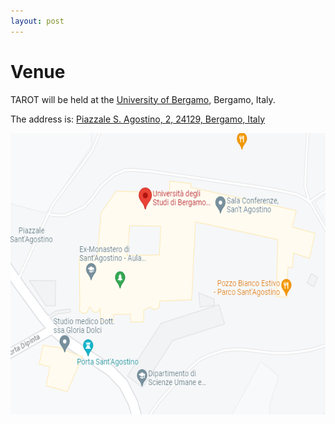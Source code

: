 ```yaml
---
layout: post
---
```

# Venue

TAROT will be held at the [University of Bergamo](https://www.unibg.it/), Bergamo, Italy.

The address is:
[Piazzale S. Agostino, 2, 24129, Bergamo, Italy](https://maps.app.goo.gl/uc3hmgVQPqYFSu1m9)

<img src="/assets/images/Map.png" alt="TAROT2024 location" style="width:600px; height:450px" class="center"/>
 
